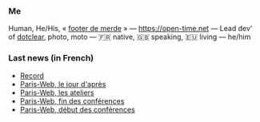 ### Me

Human, He/His, « [footer de merde](https://open-time.net/post/2013/07/17/La-veritable-histoire-du-Footer-de-merde-) » — https://open-time.net — Lead dev' of [dotclear](https://git.dotclear.org/dev/dotclear), photo, moto — 🇫🇷 native, 🇬🇧 speaking, 🇪🇺 living — he/him

### Last news (in French)

<!-- BLOG-POST-LIST:START -->
- [Record](https://open-time.net/post/2022/10/10/Record)
- [Paris-Web, le jour d&#39;après](https://open-time.net/post/2022/10/09/Paris-Web-le-jour-d-apres)
- [Paris-Web, les ateliers](https://open-time.net/post/2022/10/08/Paris-Web-les-ateliers)
- [Paris-Web, fin des conférences](https://open-time.net/post/2022/10/07/Paris-Web-fin-des-conferences)
- [Paris-Web, début des conférences](https://open-time.net/post/2022/10/06/Paris-Web-debut-des-conferences)
<!-- BLOG-POST-LIST:END -->
